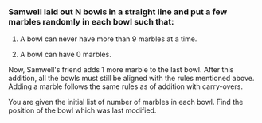 ### Samwell laid out N bowls in a straight line and put a few marbles randomly in each bowl such that:

 1. A bowl can never have more than 9 marbles at a time.

2. A bowl can have 0 marbles.

Now, Samwell's friend adds 1 more marble to the last bowl. After this addition, all the bowls must still be aligned with the rules mentioned above. Adding a marble follows the same rules as of addition with carry-overs.

You are given the initial list of number of marbles in each bowl. Find the position of the bowl which was last modified. 
